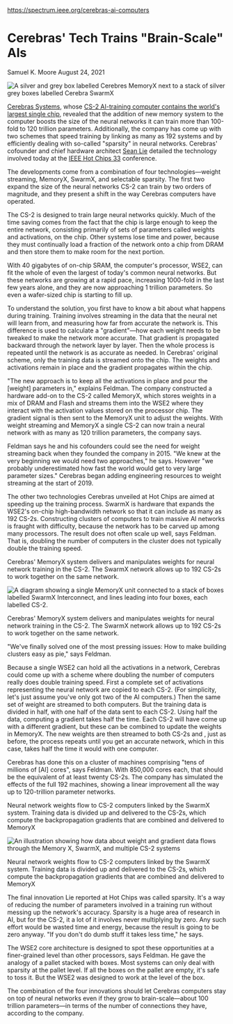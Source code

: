 
https://spectrum.ieee.org/cerebras-ai-computers

# Cerebras' Tech Trains "Brain-Scale" AIs

Samuel K. Moore August 24, 2021

![A silver and grey box labelled Cerebres MemoryX next to a stack of silver grey boxes labelled Cerebra SwarmX](https://spectrum.ieee.org/media-library/eyJhbGciOiJIUzI1NiIsInR5cCI6IkpXVCJ9.eyJpbWFnZSI6Imh0dHBzOi8vYXNzZXRzLnJibC5tcy8yNzI3NzcwMS9vcmlnaW4uanBnIiwiZXhwaXJlc19hdCI6MTY0Mjg2ODE2NH0.FwrySwpTUE3Nv5QwpzefDc5TuBXnww5o1DLOMkW0YOg/image.jpg?width=1200&height=741)

[Cerebras Systems](https://cerebras.net/), whose [CS-2 AI-training computer contains the world's largest single chip](https://spectrum.ieee.org/cerebras-giant-ai-chip-now-has-a-trillions-more-transistors), revealed that the addition of new memory system to the computer boosts the size of the neural networks it can train more than 100-fold to 120 trillion parameters. Additionally, the company has come up with two schemes that speed training by linking as many as 192 systems and by efficiently dealing with so-called "sparsity" in neural networks. Cerebras' cofounder and chief hardware architect [Sean Lie](https://www.linkedin.com/in/sean-lie-4a80097/) detailed the technology involved today at the [IEEE Hot Chips 33](https://hotchips.org/) conference.

The developments come from a combination of four technologies—weight streaming, MemoryX, SwarmX, and selectable sparsity. The first two expand the size of the neural networks CS-2 can train by two orders of magnitude, and they present a shift in the way Cerebras computers have operated.

The CS-2 is designed to train large neural networks quickly. Much of the time saving comes from the fact that the chip is large enough to keep the entire network, consisting primarily of sets of parameters called weights and activations, on the chip. Other systems lose time and power, because they must continually load a fraction of the network onto a chip from DRAM and then store them to make room for the next portion.

With 40 gigabytes of on-chip SRAM, the computer's processor, WSE2, can fit the whole of even the largest of today's common neural networks. But these networks are growing at a rapid pace, increasing 1000-fold in the last few years alone, and they are now approaching 1 trillion parameters. So even a wafer-sized chip is starting to fill up.

To understand the solution, you first have to know a bit about what happens during training. Training involves streaming in the data that the neural net will learn from, and measuring how far from accurate the network is. This difference is used to calculate a "gradient"—how each weight needs to be tweaked to make the network more accurate. That gradient is propagated backward through the network layer by layer. Then the whole process is repeated until the network is as accurate as needed. In Cerebras' original scheme, only the training data is streamed onto the chip. The weights and activations remain in place and the gradient propagates within the chip.

"The new approach is to keep all the activations in place and pour the [weight] parameters in," explains Feldman. The company constructed a hardware add-on to the CS-2 called MemoryX, which stores weights in a mix of DRAM and Flash and streams them into the WSE2 where they interact with the activation values stored on the processor chip. The gradient signal is then sent to the MemoryX unit to adjust the weights. With weight streaming and MemoryX a single CS-2 can now train a neural network with as many as 120 trillion parameters, the company says.

Feldman says he and his cofounders could see the need for weight streaming back when they founded the company in 2015. "We knew at the very beginning we would need two approaches," he says. However "we probably underestimated how fast the world would get to very large parameter sizes." Cerebras began adding engineering resources to weight streaming at the start of 2019.

The other two technologies Cerebras unveiled at Hot Chips are aimed at speeding up the training process. SwarmX is hardware that expands the WSE2's on-chip high-bandwidth network so that it can include as many as 192 CS-2s. Constructing clusters of computers to train massive AI networks is fraught with difficulty, because the network has to be carved up among many processors. The result does not often scale up well, says Feldman. That is, doubling the number of computers in the cluster does not typically double the training speed.

Cerebras' MemoryX system delivers and manipulates weights for neural network training in the CS-2. The SwarmX network allows up to 192 CS-2s to work together on the same network.

![A diagram showing a single MemoryX unit connected to a stack of boxes labelled SwarmX Interconnect, and lines leading into four boxes, each labelled CS-2.](https://spectrum.ieee.org/media-library/eyJhbGciOiJIUzI1NiIsInR5cCI6IkpXVCJ9.eyJpbWFnZSI6Imh0dHBzOi8vYXNzZXRzLnJibC5tcy8yNzI3NzcwMy9vcmlnaW4uanBnIiwiZXhwaXJlc19hdCI6MTY5MjIzMjc5NX0.3hEEZFNfbEtzwqGL-IoIjKUooPadsaPLySrWK-PCrBA/image.jpg?width=980)

Cerebras' MemoryX system delivers and manipulates weights for neural network training in the CS-2. The SwarmX network allows up to 192 CS-2s to work together on the same network.

"We've finally solved one of the most pressing issues: How to make building clusters easy as pie," says Feldman.

Because a single WSE2 can hold all the activations in a network, Cerebras could come up with a scheme where doubling the number of computers really does double training speed. First a complete set of activations representing the neural network are copied to each CS-2. (For simplicity, let's just assume you've only got two of the AI computers.) Then the same set of weight are streamed to both computers. But the training data is divided in half, with one half of the data sent to each CS-2. Using half the data, computing a gradient takes half the time. Each CS-2 will have come up with a different gradient, but these can be combined to update the weights in MemoryX. The new weights are then streamed to both CS-2s and , just as before, the process repeats until you get an accurate network, which in this case, takes half the time it would with one computer.

Cerebras has done this on a cluster of machines comprising "tens of millions of [AI] cores", says Feldman. With 850,000 cores each, that should be the equivalent of at least twenty CS-2s. The company has simulated the effects of the full 192 machines, showing a linear improvement all the way up to 120-trillion parameter networks.

Neural network weights flow to CS-2 computers linked by the SwarmX system. Training data is divided up and delivered to the CS-2s, which compute the backpropagation gradients that are combined and delivered to MemoryX

![An illustration showing how data about weight and gradient data flows through the Memory X, SwarmX, and multiple CS-2 systems](https://spectrum.ieee.org/media-library/eyJhbGciOiJIUzI1NiIsInR5cCI6IkpXVCJ9.eyJpbWFnZSI6Imh0dHBzOi8vYXNzZXRzLnJibC5tcy8yNzI3NzcxMS9vcmlnaW4uanBnIiwiZXhwaXJlc19hdCI6MTYzNTkwMzA0MX0.gqBJj5qy7MgEWBAGQEDky8Nm6EHso4oCLxCvirheQ1Q/image.jpg?width=980)

Neural network weights flow to CS-2 computers linked by the SwarmX system. Training data is divided up and delivered to the CS-2s, which compute the backpropagation gradients that are combined and delivered to MemoryX

The final innovation Lie reported at Hot Chips was called sparsity. It's a way of reducing the number of parameters involved in a training run without messing up the network's accuracy. Sparsity is a huge area of research in AI, but for the CS-2, it a lot of it involves never multiplying by zero. Any such effort would be wasted time and energy, because the result is going to be zero anyway. "If you don't do dumb stuff it takes less time," he says.

The WSE2 core architecture is designed to spot these opportunities at a finer-grained level than other processors, says Feldman. He gave the analogy of a pallet stacked with boxes. Most systems can only deal with sparsity at the pallet level. If all the boxes on the pallet are empty, it's safe to toss it. But the WSE2 was designed to work at the level of the box.

The combination of the four innovations should let Cerebras computers stay on top of neural networks even if they grow to brain-scale—about 100 trillion parameters—in terms of the number of connections they have, according to the company.
